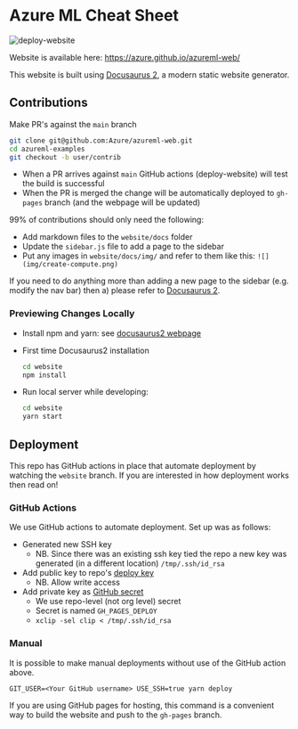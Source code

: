 # Azure ML Cheat Sheet

![deploy-website](https://github.com/Azure/azureml-web/workflows/deploy-website/badge.svg)

Website is available here: https://azure.github.io/azureml-web/

This website is built using [Docusaurus 2](https://v2.docusaurus.io/), a modern static website generator.

##  Contributions

Make PR's against the `main` branch

```bash
git clone git@github.com:Azure/azureml-web.git
cd azureml-examples
git checkout -b user/contrib
```

- When a PR arrives against `main` GitHub actions (deploy-website) will test the build is successful
- When the PR is merged the change will be automatically deployed to `gh-pages` branch (and the webpage will be updated)

99% of contributions should only need the following:

- Add markdown files to the `website/docs` folder
- Update the `sidebar.js` file to add a page to the sidebar
- Put any images in `website/docs/img/` and refer to them like this: `![](img/create-compute.png)`

If you need to do anything more than adding a new page to the sidebar (e.g.
modify the nav bar) then a) please refer to [Docusaurus 2](https://v2.docusaurus.io/).

### Previewing Changes Locally

- Install npm and yarn: see [docusaurus2 webpage](https://v2.docusaurus.io/docs/installation)

- First time Docusaurus2 installation
    ```bash
    cd website
    npm install
    ```

- Run local server while developing:
    ```bash
    cd website
    yarn start
    ```

## Deployment

This repo has GitHub actions in place that automate deployment by watching the `website` branch.
If you are interested in how deployment works then read on!

### GitHub Actions

We use GitHub actions to automate deployment. Set up was as follows:

- Generated new SSH key
    - NB. Since there was an existing ssh key tied the repo a new key was generated (in a different location) `/tmp/.ssh/id_rsa`
- Add public key to repo's [deploy key](https://developer.github.com/v3/guides/managing-deploy-keys/)
    - NB. Allow write access
- Add private key as [GitHub secret](https://help.github.com/en/actions/configuring-and-managing-workflows/creating-and-storing-encrypted-secrets)
    - We use repo-level (not org level) secret
    - Secret is named `GH_PAGES_DEPLOY`
    - `xclip -sel clip < /tmp/.ssh/id_rsa`

### Manual

It is possible to make manual deployments without use of the GitHub action above.

```console
GIT_USER=<Your GitHub username> USE_SSH=true yarn deploy
```

If you are using GitHub pages for hosting, this command is a convenient way to build the website and push to the `gh-pages` branch.

